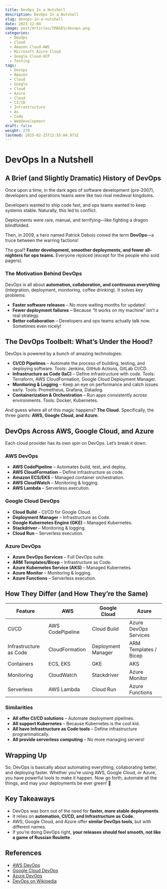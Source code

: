 ```yaml
---
title: DevOps In a Nutshell
description: DevOps In a Nutshell
slug: devops-in-a-nutshell
date: 2023-12-04
image: post/Articles/IMAGES/devops.png
categories:
  - DevOps
  - Cloud
  - Amazon Cloud-AWS
  - Microsoft Azure Cloud
  - Google Cloud-GCP
  - Testing
tags:
  - Devops
  - Amazon
  - Cloud
  - Google
  - Cloud
  - Azure
  - Cloud
  - CI/CD
  - Infrastructure
  - As
  - Code
  - WebDevelopment
draft: false
weight: 379
lastmod: 2025-02-25T12:55:04.973Z
---
```

# DevOps In a Nutshell

## A Brief (and Slightly Dramatic) History of DevOps

Once upon a time, in the dark ages of software development (pre-2007), developers and operations teams were like two rival medieval kingdoms.

Developers wanted to ship code fast, and ops teams wanted to keep systems stable. Naturally, this led to conflict.

Deployments were rare, manual, and terrifying—like fighting a dragon blindfolded.

Then, in 2009, a hero named Patrick Debois coined the term **DevOps**—a truce between the warring factions!

The goal? **Faster development, smoother deployments, and fewer all-nighters for ops teams.** Everyone rejoiced (except for the people who sold pagers).

### The Motivation Behind DevOps

DevOps is all about **automation, collaboration, and continuous everything** (integration, deployment, monitoring, coffee drinking). It solves key problems:

* **Faster software releases** – No more waiting months for updates!
* **Fewer deployment failures** – Because “It works on my machine” isn’t a real strategy.
* **Better collaboration** – Developers and ops teams actually talk now. Sometimes even nicely!

## The DevOps Toolbelt: What’s Under the Hood?

DevOps is powered by a bunch of amazing technologies:

* **CI/CD Pipelines** – Automate the process of building, testing, and deploying software. Tools: Jenkins, GitHub Actions, GitLab CI/CD.
* **Infrastructure as Code (IaC)** – Define infrastructure with code. Tools: Terraform, AWS CloudFormation, Google Cloud Deployment Manager.
* **Monitoring & Logging** – Keep an eye on performance and catch issues early. Tools: Prometheus, Grafana, Datadog.
* **Containerization & Orchestration** – Run apps consistently across environments. Tools: Docker, Kubernetes.

And guess where all of this magic happens? **The Cloud.** Specifically, the three giants: **AWS, Google Cloud, and Azure.**

## DevOps Across AWS, Google Cloud, and Azure

Each cloud provider has its own spin on DevOps. Let’s break it down.

### AWS DevOps

* **AWS CodePipeline** – Automates build, test, and deploy.
* **AWS CloudFormation** – Define infrastructure as code.
* **Amazon ECS/EKS** – Managed container orchestration.
* **AWS CloudWatch** – Monitoring & logging.
* **AWS Lambda** – Serverless execution.

### Google Cloud DevOps

* **Cloud Build** – CI/CD for Google Cloud.
* **Deployment Manager** – Infrastructure as Code.
* **Google Kubernetes Engine (GKE)** – Managed Kubernetes.
* **Stackdriver** – Monitoring & logging.
* **Cloud Run** – Serverless execution.

### Azure DevOps

* **Azure DevOps Services** – Full DevOps suite.
* **ARM Templates/Bicep** – Infrastructure as Code.
* **Azure Kubernetes Service (AKS)** – Managed Kubernetes.
* **Azure Monitor** – Monitoring & logging.
* **Azure Functions** – Serverless execution.

## How They Differ (and How They’re the Same)

| Feature                | AWS              | Google Cloud       | Azure                 |
| ---------------------- | ---------------- | ------------------ | --------------------- |
| CI/CD                  | AWS CodePipeline | Cloud Build        | Azure DevOps Services |
| Infrastructure as Code | CloudFormation   | Deployment Manager | ARM Templates / Bicep |
| Containers             | ECS, EKS         | GKE                | AKS                   |
| Monitoring             | CloudWatch       | Stackdriver        | Azure Monitor         |
| Serverless             | AWS Lambda       | Cloud Run          | Azure Functions       |

### Similarities

* **All offer CI/CD solutions** – Automate deployment pipelines.
* **All support Kubernetes** – Because Kubernetes is the cool kid.
* **All have Infrastructure as Code tools** – Define infrastructure programmatically.
* **All provide serverless computing** – No more managing servers!

## Wrapping Up

So, DevOps is basically about automating everything, collaborating better, and deploying faster. Whether you’re using AWS, Google Cloud, or Azure, you have powerful tools to make it happen. Now go forth, automate all the things, and may your deployments be ever green! 🌱

## Key Takeaways

* DevOps was born out of the need for **faster, more stable deployments**.
* It relies on **automation, CI/CD, and Infrastructure as Code**.
* AWS, Google Cloud, and Azure offer **similar DevOps tools**, but with different names.
* If you’re doing DevOps right, **your releases should feel smooth, not like a game of Russian Roulette**.

## References

* [AWS DevOps](https://aws.amazon.com/devops/)
* [Google Cloud DevOps](https://cloud.google.com/devops/)
* [Azure DevOps](https://azure.microsoft.com/en-us/solutions/devops/)
* [DevOps on Wikipedia](https://en.wikipedia.org/wiki/DevOps)
